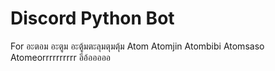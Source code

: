 # Discord Python Bot
For อะตอม อะตูม อะตู้มตะลุมตุมตุ้ม Atom Atomjin Atombibi Atomsaso Atomeorrrrrrrrrr อีอ้อออออ
